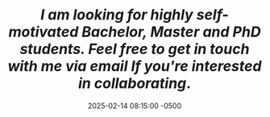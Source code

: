 ---
layout: news
title: "<em>I am looking for highly self-motivated Bachelor, Master and PhD students. Feel free to get in touch with me via email If you're interested in collaborating</em>."
date: 2025-02-14 08:15:00 -0500
---